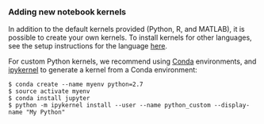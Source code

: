 ### Adding new notebook kernels

In addition to the default kernels provided (Python, R, and MATLAB), it is possible to create your own kernels. To install kernels for other languages, see the setup instructions for the language [here](https://github.com/ipython/ipython/wiki/IPython-kernels-for-other-languages).

For custom Python kernels, we recommend using [Conda](http://conda.pydata.org/docs/using/index.html) environments, and [ipykernel](http://ipython.readthedocs.io/en/stable/install/kernel_install.html) to generate a kernel from a Conda environment:


```
$ conda create --name myenv python=2.7
$ source activate myenv
$ conda install jupyter
$ python -m ipykernel install --user --name python_custom --display-name "My Python"
```